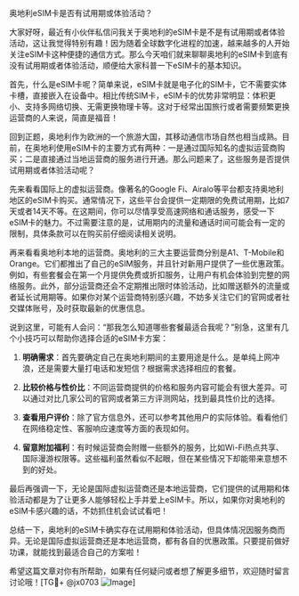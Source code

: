 奥地利eSIM卡是否有试用期或体验活动？

大家好呀，最近有小伙伴私信问我关于奥地利的eSIM卡是不是有试用期或者体验活动，这让我觉得特别有趣！因为随着全球数字化进程的加速，越来越多的人开始关注eSIM卡这种便捷的通信方式。那么今天咱们就来聊聊奥地利的eSIM卡到底有没有试用期或者体验活动，顺便给大家科普一下eSIM卡的基本知识。

首先，什么是eSIM卡呢？简单来说，eSIM卡就是电子化的SIM卡，它不需要实体卡槽，直接嵌入在设备中。相比传统SIM卡，eSIM卡的优势非常明显：体积更小、支持多网络切换、无需更换物理卡等。这对于经常出国旅行或者需要频繁更换运营商的人来说，简直是福音！

回到正题，奥地利作为欧洲的一个旅游大国，其移动通信市场自然也相当成熟。目前，在奥地利使用eSIM卡的主要方式有两种：一是通过国际知名的虚拟运营商购买；二是直接通过当地运营商的服务进行开通。那么问题来了，这些服务是否提供试用期或者体验活动呢？

先来看看国际上的虚拟运营商。像著名的Google Fi、Airalo等平台都支持奥地利地区的eSIM卡购买。通常情况下，这些平台会提供一定期限的免费试用期，比如7天或者14天不等。在这期间，你可以尽情享受高速网络和通话服务，感受一下eSIM卡的魅力。不过需要注意的是，试用期内的流量和通话时间可能会有一定的限制，具体条款可以在购买前仔细阅读相关说明。

再来看看奥地利本地的运营商。奥地利的三大主要运营商分别是A1、T-Mobile和Orange。它们都推出了自己的eSIM服务，并且针对新用户提供了一些优惠政策。例如，有些套餐会在第一个月提供免费或折扣服务，让用户有机会体验到完整的网络服务。此外，部分运营商还会不定期推出限时体验活动，比如赠送额外的流量或者延长试用期等。如果你对某个运营商特别感兴趣，不妨多关注它们的官网或者社交媒体账号，及时获取最新的优惠信息。

说到这里，可能有人会问：“那我怎么知道哪些套餐最适合我呢？”别急，这里有几个小技巧可以帮助你选择合适的eSIM卡方案：

1. **明确需求**：首先要确定自己在奥地利期间的主要用途是什么。是单纯上网冲浪，还是需要大量打电话和发短信？根据需求选择相应的套餐。

2. **比较价格与性价比**：不同运营商提供的价格和服务内容可能会有很大差异。可以通过对比几家公司的官网或者第三方评测网站，找到最具性价比的选择。

3. **查看用户评价**：除了官方信息外，还可以参考其他用户的实际体验。看看他们在网络稳定性、客服响应速度等方面的表现如何。

4. **留意附加福利**：有时候运营商会附赠一些额外的服务，比如Wi-Fi热点共享、国际漫游权限等。这些福利虽然看似不起眼，但在某些情况下却能带来意想不到的好处。

最后再强调一下，无论是国际虚拟运营商还是本地运营商，它们提供的试用期和体验活动都是为了让更多人能够轻松上手并爱上eSIM卡。所以，如果你对奥地利的eSIM卡感兴趣的话，不妨抓住机会试试看吧！

总结一下，奥地利的eSIM卡确实存在试用期和体验活动，但具体情况因服务商而异。无论是国际虚拟运营商还是本地运营商，都有各自的优惠政策。只要提前做好功课，就能找到最适合自己的方案啦！

希望这篇文章对你有所帮助，如果有任何疑问或者想了解更多细节，欢迎随时留言讨论哦！[TG💪+ @jx0703 ![Image](https://github.com/user-attachments/assets/dbca1d08-cadb-493c-b0ec-ad6f7a83f270)]